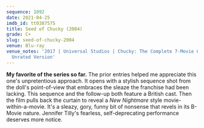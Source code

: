 ```yaml
---
sequence: 1092
date: 2021-04-25
imdb_id: tt0387575
title: Seed of Chucky (2004)
grade: C+
slug: seed-of-chucky-2004
venue: Blu-ray
venue_notes: '2017 | Universal Studios | Chucky: The Complete 7-Movie Collection |
  Unrated Version'
---
```


**My favorite of the series so far.** The prior entries helped me appreciate this one's unpretentious approach. It opens with a stylish sequence shot from the doll's point-of-view that embraces the sleaze the franchise had been lacking. This sequence and the follow-up both feature a British cast. Then the film pulls back the curtain to reveal a <span data-imdb-id="tt0111686">_New Nightmare_</span> style movie-within-a-movie. It's a sleazy, gory, funny bit of nonsense that revels in its B-Movie nature. Jennifer Tilly's fearless, self-deprecating performance deserves more notice.